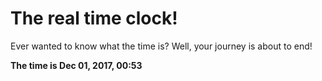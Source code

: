 # The real time clock!

Ever wanted to know what the time is? Well, your journey is about to end!

**The time is Dec 01, 2017, 00:53**